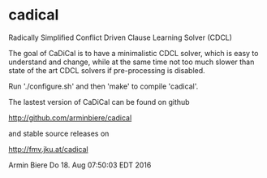 # cadical
Radically Simplified Conflict Driven Clause Learning Solver (CDCL)

The goal of CaDiCal is to have a minimalistic CDCL solver,
which is easy to understand and change, while at the same
time not too much slower than state of the art CDCL solvers
if pre-processing is disabled.

Run './configure.sh' and then 'make' to compile 'cadical'.

The lastest version of CaDiCal can be found on github

  http://github.com/arminbiere/cadical

and stable source releases on

  http://fmv.jku.at/cadical

Armin Biere
Do 18. Aug 07:50:03 EDT 2016
